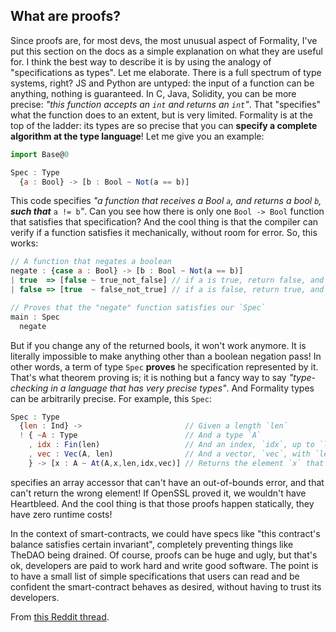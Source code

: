 ## What are proofs?

Since proofs are, for most devs, the most unusual aspect of Formality, I've put this section on the docs as a simple explanation on what they are useful for. I think the best way to describe it is by using the analogy of "specifications as types". Let me elaborate. There is a full spectrum of type systems, right? JS and Python are untyped: the input of a function can be anything, nothing is guaranteed. In C, Java, Solidity, you can be more precise: *"this function accepts an `int` and returns an `int`"*. That "specifies" what the function does to an extent, but is very limited. Formality is at the top of the ladder: its types are so precise that you can **specify a complete algorithm at the type language**! Let me give you an example:

```javascript
import Base@0

Spec : Type
  {a : Bool} -> [b : Bool ~ Not(a == b)]
```

This code specifies *"a function that receives a Bool `a`, and returns a bool `b`,* ***such that*** `a != b`*"*. Can you see how there is only one `Bool -> Bool` function that satisfies that specification? And the cool thing is that the compiler can verify if a function satisfies it mechanically, without room for error. So, this works:

```javascript
// A function that negates a boolean
negate : {case a : Bool} -> [b : Bool ~ Not(a == b)]
| true  => [false ~ true_not_false] // if a is true, return false, and prove that `a != false`
| false => [true  ~ false_not_true] // if a is false, return true, and prove that `a != true"

// Proves that the "negate" function satisfies our `Spec`
main : Spec
  negate
```

But if you change any of the returned bools, it won't work anymore. It is literally impossible to make anything other than a boolean negation pass! In other words, a term of type `Spec` **proves** he specification represented by it. That's what theorem proving is; it is nothing but a fancy way to say *"type-checking in a language that has very precise types"*. And Formality types can be arbitrarily precise. For example, this `Spec`:

```javascript
Spec : Type
  {len : Ind} ->                       // Given a length `len`
  ! { ~A : Type                        // And a type `A`
    , idx : Fin(len)                   // And an index, `idx`, up to `len`
    , vec : Vec(A, len)                // And a vector, `vec`, with `len` elements of type `A`
    } -> [x : A ~ At(A,x,len,idx,vec)] // Returns the element `x` that is at index `idx` of that `vec`
```

specifies an array accessor that can't have an out-of-bounds error, and that can't return the wrong element! If OpenSSL proved it, we wouldn't have Heartbleed. And the cool thing is that those proofs happen statically, they have zero runtime costs!

In the context of smart-contracts, we could have specs like "this contract's balance satisfies certain invariant", completely preventing things like TheDAO being drained. Of course, proofs can be huge and ugly, but that's ok, developers are paid to work hard and write good software. The point is to have a small list of simple specifications that users can read and be confident the smart-contract behaves as desired, without having to trust its developers.

From [this Reddit thread](https://www.reddit.com/r/ethereum/comments/d45vpq/im_hyper_bullish_on_ethereum/f08waxj/?context=1).
